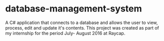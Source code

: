 # database-management-system
A C# application that connects to a database and allows the user to view, process, edit and update it's contents.
This project was created as part of my internship for the period July- August 2016 at Raycap.
